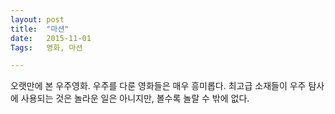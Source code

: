 ```yaml
---
layout: post
title:  "마션"
date:   2015-11-01
Tags:   영화, 마션

---
```


오랫만에 본 우주영화. 우주를 다룬 영화들은 매우 흥미롭다. 최고급 소재들이 우주 탐사에 사용되는 것은 놀라운 일은 아니지만, 볼수록 놀랄 수 밖에 없다.


